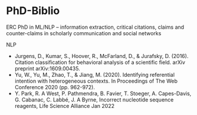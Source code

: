 # PhD-Biblio
ERC PhD in ML/NLP – information extraction, critical citations, claims and counter-claims in scholarly communication and social networks

  NLP
  

- Jurgens, D., Kumar, S., Hoover, R., McFarland, D., & Jurafsky, D. (2016). Citation classification for behavioral analysis of a scientific field. arXiv preprint arXiv:1609.00435.
- Yu, W., Yu, M., Zhao, T., & Jiang, M. (2020). Identifying referential intention with heterogeneous contexts. In Proceedings of The Web Conference 2020 (pp. 962-972).
- Y. Park, R. A West, P. Pathmendra, B. Favier, T. Stoeger, A. Capes-Davis, G. Cabanac, C. Labbé, J. A Byrne, Incorrect nucleotide sequence reagents, Life Science Alliance Jan 2022
